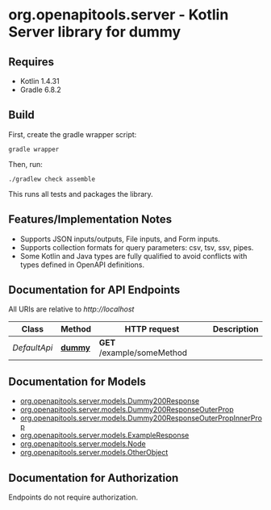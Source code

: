 # org.openapitools.server - Kotlin Server library for dummy

## Requires

* Kotlin 1.4.31
* Gradle 6.8.2

## Build

First, create the gradle wrapper script:

```
gradle wrapper
```

Then, run:

```
./gradlew check assemble
```

This runs all tests and packages the library.

## Features/Implementation Notes

* Supports JSON inputs/outputs, File inputs, and Form inputs.
* Supports collection formats for query parameters: csv, tsv, ssv, pipes.
* Some Kotlin and Java types are fully qualified to avoid conflicts with types defined in OpenAPI definitions.

<a id="documentation-for-api-endpoints"></a>
## Documentation for API Endpoints

All URIs are relative to *http://localhost*

Class | Method | HTTP request | Description
------------ | ------------- | ------------- | -------------
*DefaultApi* | [**dummy**](docs/DefaultApi.md#dummy) | **GET** /example/someMethod | 


<a id="documentation-for-models"></a>
## Documentation for Models

 - [org.openapitools.server.models.Dummy200Response](docs/Dummy200Response.md)
 - [org.openapitools.server.models.Dummy200ResponseOuterProp](docs/Dummy200ResponseOuterProp.md)
 - [org.openapitools.server.models.Dummy200ResponseOuterPropInnerProp](docs/Dummy200ResponseOuterPropInnerProp.md)
 - [org.openapitools.server.models.ExampleResponse](docs/ExampleResponse.md)
 - [org.openapitools.server.models.Node](docs/Node.md)
 - [org.openapitools.server.models.OtherObject](docs/OtherObject.md)


<a id="documentation-for-authorization"></a>
## Documentation for Authorization

Endpoints do not require authorization.

